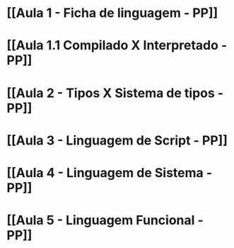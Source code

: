 # [[Aula 1 - Ficha de linguagem - PP]]
# [[Aula 1.1 Compilado X Interpretado - PP]]
# [[Aula 2 - Tipos X Sistema de tipos - PP]]
# [[Aula 3 - Linguagem de Script - PP]]

# [[Aula 4 - Linguagem de Sistema - PP]]

# [[Aula 5 - Linguagem Funcional - PP]]
